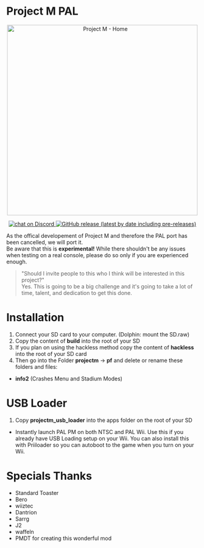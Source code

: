 # Project M PAL
<p align="center">
  <a href="https://pmunofficial.com/en/">
    <img
      alt="Project M - Home"
      src="https://cdn.discordapp.com/attachments/354710650536329216/407576479967215617/PM_Logo_with_proper_white_background.png"
      width="500"
    />
  </a>
</p>
<p align="center">
  <a href="https://discord.gg/fSKMnzN">
    <img
      alt="chat on Discord"
      src="https://img.shields.io/discord/446038464979271721?style=for-the-badge&label=Discord&logo=discord"
    />
  </a>
  <a href="https://github.com/Kirbeast/Project-M-PAL/releases/latest">
    <img
      alt="GitHub release (latest by date including pre-releases)"
      src="https://img.shields.io/github/v/release/Kirbeast/Project-M-PAL-react?include_releases&style=for-the-badge"
    />
  </a>
</p>

As the offical developement of Project M and therefore the PAL port has been cancelled, we will port it.  
Be aware that this is **experimental!** While there shouldn't be any issues when testing on a real console, please do so only if you are experienced enough.

> "Should I invite people to this who I think will be interested in this project?"<br/>
Yes. This is going to be a big challenge and it's going to take a lot of time, talent, and dedication to get this done.

# Installation
1. Connect your SD card to your computer. (Dolphin: mount the SD.raw)
2. Copy the content of **build** into the root of your SD
3. If you plan on using the hackless method copy the content of **hackless** into the root of your SD card
4. Then go into the Folder **projectm** -> **pf** and delete or rename these folders and files:

- **info2** (Crashes Menu and Stadium Modes)

# USB Loader
1. Copy **projectm_usb_loader** into the apps folder on the root of your SD
- Instantly launch PAL PM on both NTSC and PAL Wii.
Use this if you already have USB Loading setup on your Wii.
You can also install this with Priiloader so you can autoboot to the game when you turn on your Wii.

# Specials Thanks
- Standard Toaster
- Bero
- wiiztec
- Dantrion
- Sarrg
- J2
- waffeln
- PMDT for creating this wonderful mod
